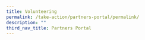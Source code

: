 ```yaml
---
title: Volunteering
permalink: /take-action/partners-portal/permalink/
description: ""
third_nav_title: Partners Portal
---
```

